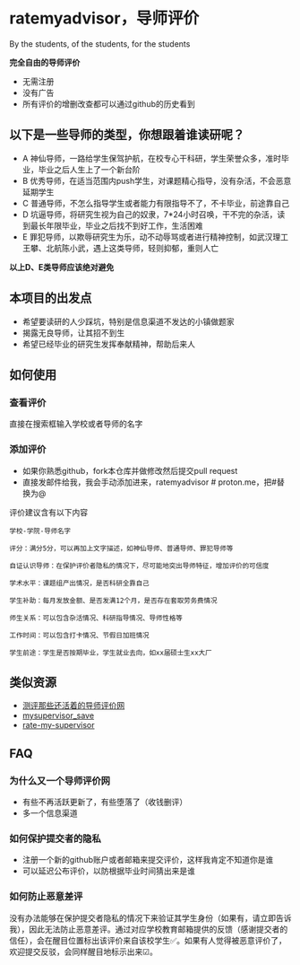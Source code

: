 # ratemyadvisor，导师评价

By the students, of the students, for the students

**完全自由的导师评价**
- 无需注册
- 没有广告
- 所有评价的增删改查都可以通过github的历史看到

## 以下是一些导师的类型，你想跟着谁读研呢？
- A 神仙导师，一路给学生保驾护航，在校专心干科研，学生荣誉众多，准时毕业，毕业之后人生上了一个新台阶
- B 优秀导师，在适当范围内push学生，对课题精心指导，没有杂活，不会恶意延期学生
- C 普通导师，不怎么指导学生或者能力有限指导不了，不卡毕业，前途靠自己
- D 坑逼导师，将研究生视为自己的奴隶，7*24小时召唤，干不完的杂活，读到最长年限毕业，毕业之后找不到好工作，生活困难
- E 罪犯导师，以欺辱研究生为乐，动不动辱骂或者进行精神控制，如武汉理工王攀、北航陈小武，遇上这类导师，轻则抑郁，重则人亡

**以上D、E类导师应该绝对避免**

## 本项目的出发点
- 希望要读研的人少踩坑，特别是信息渠道不发达的小镇做题家
- 揭露无良导师，让其招不到生
- 希望已经毕业的研究生发挥奉献精神，帮助后来人


## 如何使用

### 查看评价
直接在搜索框输入学校或者导师的名字

### 添加评价
- 如果你熟悉github，fork本仓库并做修改然后提交pull request
- 直接发邮件给我，我会手动添加进来，ratemyadvisor # proton.me，把#替换为@

评价建议含有以下内容
```
学校-学院-导师名字

评分：满分5分，可以再加上文字描述，如神仙导师、普通导师、罪犯导师等

自证认识导师：在保护评价者隐私的情况下，尽可能地突出导师特征，增加评价的可信度

学术水平：课题组产出情况，是否科研全靠自己

学生补助：每月发放金额、是否发满12个月，是否存在套取劳务费情况

师生关系：可以包含杂活情况、科研指导情况、导师性格等

工作时间：可以包含打卡情况、节假日加班情况

学生前途：学生是否按期毕业，学生就业去向，如xx届硕士生xx大厂
```

## 类似资源
- [测评那些还活着的导师评价网](https://zhuanlan.zhihu.com/p/514592085)
- [mysupervisor_save](https://github.com/wangzhiye-tiancai/mysupervisor_save)
- [rate-my-supervisor](https://github.com/apachecn/rate-my-supervisor)

## FAQ
### 为什么又一个导师评价网
- 有些不再活跃更新了，有些堕落了（收钱删评）
- 多一个信息渠道

### 如何保护提交者的隐私
- 注册一个新的github账户或者邮箱来提交评价，这样我肯定不知道你是谁
- 可以延迟公布评价，以防根据毕业时间猜出来是谁

### 如何防止恶意差评
没有办法能够在保护提交者隐私的情况下来验证其学生身份（如果有，请立即告诉我），因此无法防止恶意差评。通过对应学校教育邮箱提供的反馈（感谢提交者的信任），会在醒目位置标出该评价来自该校学生<span title="评价提交者来自该学校">✅</span>。如果有人觉得被恶意评价了，欢迎提交反驳，会同样醒目地标示出来<span title="反驳提交者来自该导师">&#x2611;</span>。


